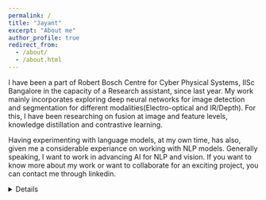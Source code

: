 ```yaml
---
permalink: /
title: "Jayant"
excerpt: "About me"
author_profile: true
redirect_from: 
  - /about/
  - /about.html
---
```


I have been a part of Robert Bosch Centre for Cyber Physical Systems, IISc Bangalore in the capacity of a Research assistant, since last year. My work mainly incorporates exploring deep neural networks for image detection and segmentation for different modalities(Electro-optical and IR/Depth). For this, I have been researching on fusion at image and feature levels, knowledge distillation and contrastive learning. 

Having experimenting with language models, at my own time, has also, given me a considerable experiance on working with NLP models. Generally speaking, I want to work in advancing AI for NLP and vision. If you want to know more about my work or want to collaborate for an exciting project, you can contact me through linkedin.


<!--[Read More](http://JayantTeotia16.github.io/files/Resume.pdf){: .btn}-->

<details>
  <button type="button" class="btn"><summary><b>Something more about me</b></summary></button>

  In the late 20th century, in a quaint northern Indian town, Jayant was introduced to this world. This was an era poised on the brink of a monumental shift into the age of the internet, a time when digital interconnectivity was on the cusp of a breathtaking and, indeed, unfathomable integration into human civilization. India, however, remained somewhat distant from this rapid evolution, much like Jayant himself.

  In a city near the Indian capital, Delhi, the hustle and bustle of human existence mirrored the nation's aspirations to become an economic and scientific powerhouse. Everyday people strived to find their footing in a world that was yet to fully embrace modernity. Amidst this backdrop, Jayant pursued the fundamentals of science and mathematics, dabbling in introductory programming at a modest school, far from the chaos of the metropolis.

  Surprisingly, Jayant's academic prowess shone brightly, earning him numerous accolades in the fields of science and mathematics, along with remarkable success in science and math Olympiads. He graduated from high school with exceptional grades, little suspecting the dramatic turn his life was about to take.

  As digital infrastructure advanced, research into Artificial Intelligence began to gain momentum. The introduction of the ImageNet challenge in the early 2010s marked a pivotal moment when Convolutional Neural Networks (CNNs) made a resounding entrance. It was during this time that Jayant, while preparing for the highly competitive entrance exam to join the prestigious Indian Institutes of Technology, found his academic journey briefly interrupted.

  After a one-year hiatus, he secured admission with a percentile score exceeding 99%. Opting for mechanical engineering due to his inclination for tinkering with machinery, Jayant embarked on a journey filled with various projects. However, it was autonomous driving that captured his imagination. His educational focus shifted towards computer science, an area not extensively covered in his major, leading him to self-study and eventually select an appropriate bachelor's thesis.

  Jayant's deep dive into this self-chosen path affected his grades during the latter part of his undergraduate degree. Nevertheless, upon graduation, instead of seeking immediate employment, he chose a position at the esteemed Indian Institute of Science (IISc) to further cultivate his professional skills.

  During this era, the world grappled with an overwhelming surge of data, unsure of how to harness its limitless potential. It was in this transformative period that transformers were introduced, laying the groundwork for massive language models with astonishingly vast training parameters. The emergence of these Language Models (LLMs) and diffusion models marked a revolutionary moment, impacting search engines, sparking new startups, transforming existing jobs, and even redefining art.

  Jayant's primary focus at this juncture centered on the use of neural networks for computer vision. His work included creating CNNs for image segmentation and detection, employing Generative Adversarial Networks (GANs), and exploring diffusion models for data generation.

  Now, in the present, Jayant and the ever-evolving world find themselves standing at a crucial juncture, tasked with leveraging these creative innovations and inventions to address the remaining limitations, as they continue to shape the future.
</details>


